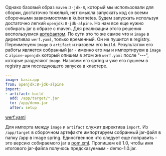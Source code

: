
Однако базовый образ `maven:3-jdk-8`, который мы использовали для сборки, достаточно тяжелый, нет смысла запускать код со всеми сборочными зависимостями в kubernetes. 
Будем запускать используя достаточно легкий `openjdk:8-jdk-alpine`. Но нам все еще нужно собирать jar в образе с maven. Для реализации этого решения воспользуемся [артефактом](https://werf.io/documentation/configuration/stapel_artifact.html). По сути это то же самое что и `image` в директивах `werf.yaml`, только временный. Он не пушится в registry.
Переименуем `image` в `artifact` и назовем его `build`. Результатом его работы является собранный jar - именно его мы и импортируем в `image` с `alpine-openjdk` который опишем в этом же `werf.yaml` после "---", которые разделяют `image`. Назовем его spring и уже его пушнем в registry для последующего запуска в кластере.

```yaml
---
image: basicapp
from: openjdk:8-jdk-alpine
import:
- artifact: build
  add: /app/target/*.jar
  to: /app/demo.jar
  after: setup
```

[werf.yaml](gitlab-java-springboot-files/01-demo-optimization/werf.yaml:32-39)

Для импорта между `image` и `artifact` служит директива `import`. Из `/app/target` в сборочном артефакте импортируем собранный jar-файл в папку /app в image spring. Единственное что следует еще поправить - это версию собираемого jar в [pom.xml](01-demo-optimization/pom.xml:14). Пропишем её 1.0, чтобы имя итогового jar-файла получось предсказуемым - demo-1.0.jar. 

